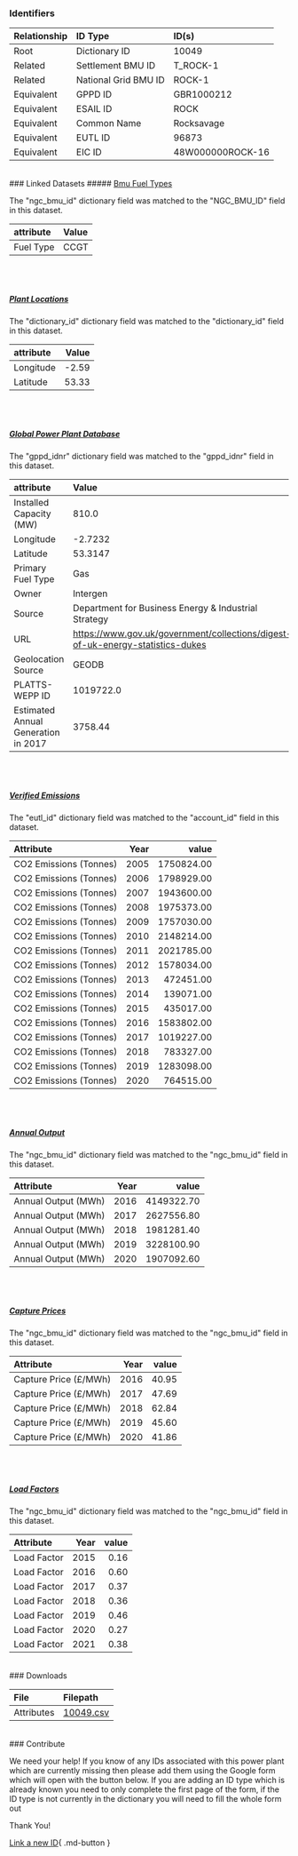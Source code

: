 ### Identifiers

| Relationship   | ID Type              | ID(s)            |
|:---------------|:---------------------|:-----------------|
| Root           | Dictionary ID        | 10049            |
| Related        | Settlement BMU ID    | T_ROCK-1         |
| Related        | National Grid BMU ID | ROCK-1           |
| Equivalent     | GPPD ID              | GBR1000212       |
| Equivalent     | ESAIL ID             | ROCK             |
| Equivalent     | Common Name          | Rocksavage       |
| Equivalent     | EUTL ID              | 96873            |
| Equivalent     | EIC ID               | 48W000000ROCK-16 |

<br>
### Linked Datasets
##### <a href="https://osuked.github.io/Power-Station-Dictionary/datasets/bmu-fuel-types">Bmu Fuel Types</a>



The "ngc_bmu_id" dictionary field was matched to the "NGC_BMU_ID" field in this dataset.

| attribute   | Value   |
|:------------|:--------|
| Fuel Type   | CCGT    |

<br><br>
##### <a href="https://osuked.github.io/Power-Station-Dictionary/datasets/plant-locations">Plant Locations</a>



The "dictionary_id" dictionary field was matched to the "dictionary_id" field in this dataset.

| attribute   |   Value |
|:------------|--------:|
| Longitude   |   -2.59 |
| Latitude    |   53.33 |

<br><br>
##### <a href="https://osuked.github.io/Power-Station-Dictionary/datasets/global-power-plant-database">Global Power Plant Database</a>



The "gppd_idnr" dictionary field was matched to the "gppd_idnr" field in this dataset.

| attribute                           | Value                                                                          |
|:------------------------------------|:-------------------------------------------------------------------------------|
| Installed Capacity (MW)             | 810.0                                                                          |
| Longitude                           | -2.7232                                                                        |
| Latitude                            | 53.3147                                                                        |
| Primary Fuel Type                   | Gas                                                                            |
| Owner                               | Intergen                                                                       |
| Source                              | Department for Business Energy & Industrial Strategy                           |
| URL                                 | https://www.gov.uk/government/collections/digest-of-uk-energy-statistics-dukes |
| Geolocation Source                  | GEODB                                                                          |
| PLATTS-WEPP ID                      | 1019722.0                                                                      |
| Estimated Annual Generation in 2017 | 3758.44                                                                        |

<br><br>
##### <a href="https://osuked.github.io/Power-Station-Dictionary/datasets/verified-emissions">Verified Emissions</a>



The "eutl_id" dictionary field was matched to the "account_id" field in this dataset.

| Attribute              |   Year |      value |
|:-----------------------|-------:|-----------:|
| CO2 Emissions (Tonnes) |   2005 | 1750824.00 |
| CO2 Emissions (Tonnes) |   2006 | 1798929.00 |
| CO2 Emissions (Tonnes) |   2007 | 1943600.00 |
| CO2 Emissions (Tonnes) |   2008 | 1975373.00 |
| CO2 Emissions (Tonnes) |   2009 | 1757030.00 |
| CO2 Emissions (Tonnes) |   2010 | 2148214.00 |
| CO2 Emissions (Tonnes) |   2011 | 2021785.00 |
| CO2 Emissions (Tonnes) |   2012 | 1578034.00 |
| CO2 Emissions (Tonnes) |   2013 |  472451.00 |
| CO2 Emissions (Tonnes) |   2014 |  139071.00 |
| CO2 Emissions (Tonnes) |   2015 |  435017.00 |
| CO2 Emissions (Tonnes) |   2016 | 1583802.00 |
| CO2 Emissions (Tonnes) |   2017 | 1019227.00 |
| CO2 Emissions (Tonnes) |   2018 |  783327.00 |
| CO2 Emissions (Tonnes) |   2019 | 1283098.00 |
| CO2 Emissions (Tonnes) |   2020 |  764515.00 |

<br><br>
##### <a href="https://osuked.github.io/Power-Station-Dictionary/datasets/annual-output">Annual Output</a>



The "ngc_bmu_id" dictionary field was matched to the "ngc_bmu_id" field in this dataset.

| Attribute           |   Year |      value |
|:--------------------|-------:|-----------:|
| Annual Output (MWh) |   2016 | 4149322.70 |
| Annual Output (MWh) |   2017 | 2627556.80 |
| Annual Output (MWh) |   2018 | 1981281.40 |
| Annual Output (MWh) |   2019 | 3228100.90 |
| Annual Output (MWh) |   2020 | 1907092.60 |

<br><br>
##### <a href="https://osuked.github.io/Power-Station-Dictionary/datasets/capture-prices">Capture Prices</a>



The "ngc_bmu_id" dictionary field was matched to the "ngc_bmu_id" field in this dataset.

| Attribute             |   Year |   value |
|:----------------------|-------:|--------:|
| Capture Price (£/MWh) |   2016 |   40.95 |
| Capture Price (£/MWh) |   2017 |   47.69 |
| Capture Price (£/MWh) |   2018 |   62.84 |
| Capture Price (£/MWh) |   2019 |   45.60 |
| Capture Price (£/MWh) |   2020 |   41.86 |

<br><br>
##### <a href="https://osuked.github.io/Power-Station-Dictionary/datasets/load-factors">Load Factors</a>



The "ngc_bmu_id" dictionary field was matched to the "ngc_bmu_id" field in this dataset.

| Attribute   |   Year |   value |
|:------------|-------:|--------:|
| Load Factor |   2015 |    0.16 |
| Load Factor |   2016 |    0.60 |
| Load Factor |   2017 |    0.37 |
| Load Factor |   2018 |    0.36 |
| Load Factor |   2019 |    0.46 |
| Load Factor |   2020 |    0.27 |
| Load Factor |   2021 |    0.38 |


<br>
### Downloads


| File       | Filepath                                                                              |
|:-----------|:--------------------------------------------------------------------------------------|
| Attributes | [10049.csv](https://osuked.github.io/Power-Station-Dictionary/object_attrs/10049.csv) |


<br>
### Contribute

We need your help! If you know of any IDs associated with this power plant which are currently missing then please add them using the Google form which will open with the button below. If you are adding an ID type which is already known you need to only complete the first page of the form, if the ID type is not currently in the dictionary you will need to fill the whole form out

Thank You!

[Link a new ID](https://docs.google.com/forms/d/e/1FAIpQLSc5jRsQ7NgiLLXbwo9PUdwTQyuqbRwThltG56-o6NVSe7E_nw/viewform?usp=pp_url&entry.251912331=10049){ .md-button }